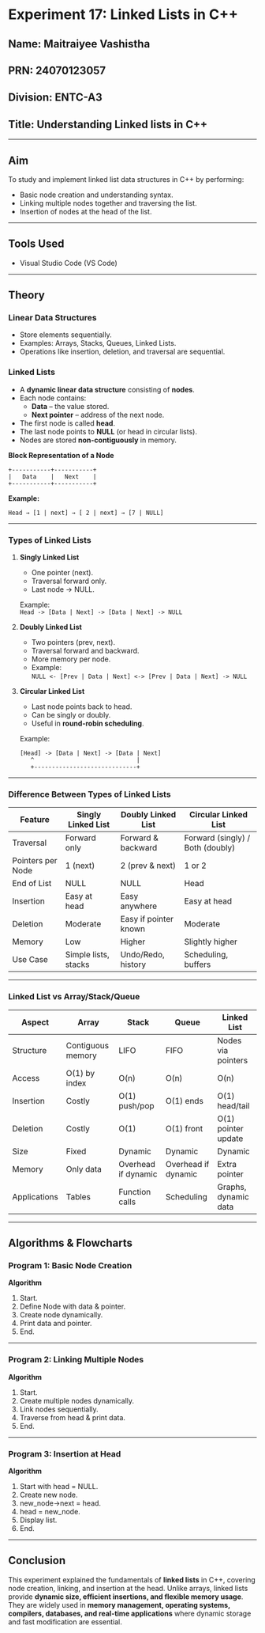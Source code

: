 # Experiment 17: Linked Lists in C++

## Name: Maitraiyee Vashistha
## PRN: 24070123057
## Division: ENTC-A3
## Title: Understanding Linked lists in C++

-----
##  Aim
To study and implement linked list data structures in C++ by performing:
- Basic node creation and understanding syntax.
- Linking multiple nodes together and traversing the list.
- Insertion of nodes at the head of the list.

---

## Tools Used
- Visual Studio Code (VS Code)

---

## Theory

### Linear Data Structures
- Store elements sequentially.  
- Examples: Arrays, Stacks, Queues, Linked Lists.  
- Operations like insertion, deletion, and traversal are sequential.  

### Linked Lists
- A **dynamic linear data structure** consisting of **nodes**.  
- Each node contains:  
  - **Data** – the value stored.  
  - **Next pointer** – address of the next node.  
- The first node is called **head**.  
- The last node points to **NULL** (or head in circular lists).  
- Nodes are stored **non-contiguously** in memory.  

**Block Representation of a Node**
```
+-----------+-----------+
|   Data    |   Next    |
+-----------+-----------+
```

**Example:**
```
Head → [1 | next] → [ 2 | next] → [7 | NULL]
```

---

### Types of Linked Lists

1. **Singly Linked List**
   - One pointer (next).  
   - Traversal forward only.  
   - Last node → NULL.  

   Example:  
   `Head -> [Data | Next] -> [Data | Next] -> NULL`  

2. **Doubly Linked List**
   - Two pointers (prev, next).  
   - Traversal forward and backward.  
   - More memory per node.  
   - Example:  
   `NULL <- [Prev | Data | Next] <-> [Prev | Data | Next] -> NULL`  

3. **Circular Linked List**
   - Last node points back to head.  
   - Can be singly or doubly.  
   - Useful in **round-robin scheduling**.  

   Example:  
   ```
   [Head] -> [Data | Next] -> [Data | Next]
      ^                             |
      +-----------------------------+
   ```

---

###  Difference Between Types of Linked Lists

| Feature | Singly Linked List | Doubly Linked List | Circular Linked List |
|---------|--------------------|--------------------|----------------------|
| Traversal | Forward only | Forward & backward | Forward (singly) / Both (doubly) |
| Pointers per Node | 1 (next) | 2 (prev & next) | 1 or 2 |
| End of List | NULL | NULL | Head |
| Insertion | Easy at head | Easy anywhere | Easy at head |
| Deletion | Moderate | Easy if pointer known | Moderate |
| Memory | Low | Higher | Slightly higher |
| Use Case | Simple lists, stacks | Undo/Redo, history | Scheduling, buffers |

---

###  Linked List vs Array/Stack/Queue

| Aspect | Array | Stack | Queue | Linked List |
|--------|-------|-------|-------|-------------|
| Structure | Contiguous memory | LIFO | FIFO | Nodes via pointers |
| Access | O(1) by index | O(n) | O(n) | O(n) |
| Insertion | Costly | O(1) push/pop | O(1) ends | O(1) head/tail |
| Deletion | Costly | O(1) | O(1) front | O(1) pointer update |
| Size | Fixed | Dynamic | Dynamic | Dynamic |
| Memory | Only data | Overhead if dynamic | Overhead if dynamic | Extra pointer |
| Applications | Tables | Function calls | Scheduling | Graphs, dynamic data |

---

##  Algorithms & Flowcharts

### Program 1: Basic Node Creation
**Algorithm**
1. Start.  
2. Define Node with data & pointer.  
3. Create node dynamically.  
4. Print data and pointer.  
5. End.  


---

### Program 2: Linking Multiple Nodes
**Algorithm**
1. Start.  
2. Create multiple nodes dynamically.  
3. Link nodes sequentially.  
4. Traverse from head & print data.  
5. End.  


---

### Program 3: Insertion at Head
**Algorithm**
1. Start with head = NULL.  
2. Create new node.  
3. new_node->next = head.  
4. head = new_node.  
5. Display list.  
6. End.  


---



## Conclusion

This experiment explained the fundamentals of **linked lists** in C++, covering node creation, linking, and insertion at the head. Unlike arrays, linked lists provide **dynamic size, efficient insertions, and flexible memory usage**. They are widely used in **memory management, operating systems, compilers, databases, and real-time applications** where dynamic storage and fast modification are essential.

